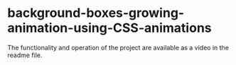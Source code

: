 # background-boxes-growing-animation-using-CSS-animations
The functionality and operation of the project are available as a video in the readme file.
